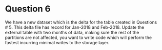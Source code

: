 # Question 6
We have a new dataset which is the delta for the table created in Questions # 5. This delta file has record for Jan-2018 and Feb-2018. Update the external table with two months of data, making sure the rest of the partitions are not affected, you want to write code which will perform the fastest incurring minimal writes to the storage layer.


